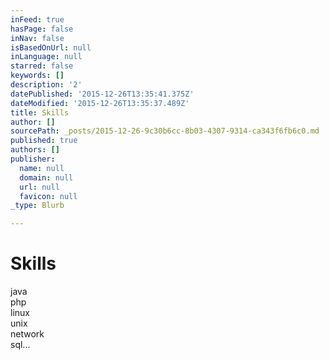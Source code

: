 ```yaml
---
inFeed: true
hasPage: false
inNav: false
isBasedOnUrl: null
inLanguage: null
starred: false
keywords: []
description: '2'
datePublished: '2015-12-26T13:35:41.375Z'
dateModified: '2015-12-26T13:35:37.489Z'
title: Skills
author: []
sourcePath: _posts/2015-12-26-9c30b6cc-8b03-4307-9314-ca343f6fb6c0.md
published: true
authors: []
publisher:
  name: null
  domain: null
  url: null
  favicon: null
_type: Blurb

---
```

# Skills

java  
php  
linux  
unix  
network  
sql...